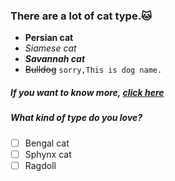 ### There are a lot of cat type.:cat:
- **Persian cat**
- *Siamese cat*
- ***Savannah cat***
- ~~Bulldog~~ `sorry,This is dog name.`

##### If you want to know more, [click here](https://www.youtube.com/watch?v=UrYycsRTuEY)

##### What kind of type do you love?

- [ ]  Bengal cat 
- [ ]  Sphynx cat
- [ ]  Ragdoll
